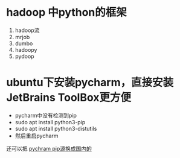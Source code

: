 # hadoop 中python的框架
1. hadoop流  
2. mrjob
3. dumbo
4. hadoopy
5. pydoop

# ubuntu下安装pycharm，直接安装 JetBrains ToolBox更方便
- pycharm中没有检测到pip
- sudo apt install python3-pip
- sudo apt install python3-distutils
- 然后重启pycharm

还可以把
[pychram pip源换成国内的](https://blog.csdn.net/kucoll/article/details/79155128)
